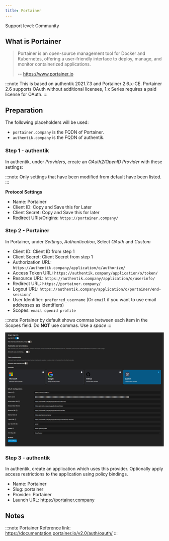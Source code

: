 ```yaml
---
title: Portainer
---
```


<span class="badge badge--secondary">Support level: Community</span>

## What is Portainer

> Portainer is an open-source management tool for Docker and Kubernetes, offering a user-friendly interface to deploy, manage, and monitor containerized applications.
>
> -- https://www.portainer.io

:::note
This is based on authentik 2021.7.3 and Portainer 2.6.x-CE. Portainer 2.6 supports OAuth without additional licenses, 1.x Series requires a paid license for OAuth.
:::

## Preparation

The following placeholders will be used:

-   `portainer.company` is the FQDN of Portainer.
-   `authentik.company` is the FQDN of authentik.

### Step 1 - authentik

In authentik, under _Providers_, create an _OAuth2/OpenID Provider_ with these settings:

:::note
Only settings that have been modified from default have been listed.
:::

**Protocol Settings**

-   Name: Portainer
-   Client ID: Copy and Save this for Later
-   Client Secret: Copy and Save this for later
-   Redirect URIs/Origins: `https://portainer.company/`

### Step 2 - Portainer

In Portainer, under _Settings_, _Authentication_, Select _OAuth_ and _Custom_

-   Client ID: Client ID from step 1
-   Client Secret: Client Secret from step 1
-   Authorization URL: `https://authentik.company/application/o/authorize/`
-   Access Token URL: `https://authentik.company/application/o/token/`
-   Resource URL: `https://authentik.company/application/o/userinfo/`
-   Redirect URL: `https://portainer.company/`
-   Logout URL: `https://authentik.company/application/o/portainer/end-session/`
-   User Identifier: `preferred_username` (Or `email` if you want to use email addresses as identifiers)
-   Scopes: `email openid profile`

:::note
Portainer by default shows commas between each item in the Scopes field. Do **NOT** use commas. Use a _space_
:::

![](./img/portainer-01.png)

### Step 3 - authentik

In authentik, create an application which uses this provider. Optionally apply access restrictions to the application using policy bindings.

-   Name: Portainer
-   Slug: portainer
-   Provider: Portainer
-   Launch URL: https://portainer.company

## Notes

:::note
Portainer Reference link: https://documentation.portainer.io/v2.0/auth/oauth/
:::
